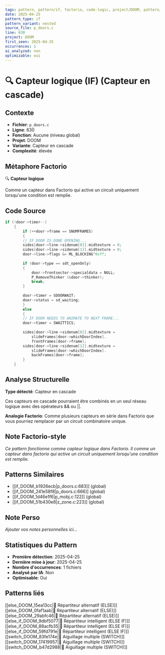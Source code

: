 ```yaml
---
tags: pattern, pattern/if, factorio, code-logic, project/DOOM, pattern/variant/nested
date: 2025-04-25
pattern_type: if
pattern_variant: nested
source_file: p_doors.c
line: 630
project: DOOM
first_seen: 2025-04-25
occurrences: 1
ai_analyzed: non
optimizable: oui
---
```


# 🔍 Capteur logique (IF) (Capteur en cascade)

## Contexte
- **Fichier**: `p_doors.c`
- **Ligne**: 630
- **Fonction**: Aucune (niveau global)
- **Projet**: DOOM
- **Variante**: Capteur en cascade
- **Complexité**: élevée

## Métaphore Factorio
🔍 **Capteur logique**

Comme un capteur dans Factorio qui active un circuit uniquement lorsqu'une condition est remplie.

## Code Source
```c
if (!door->timer--)
	{
	    if (++door->frame == SNUMFRAMES)
	    {
		// IF DOOR IS DONE OPENING...
		sides[door->line->sidenum[0]].midtexture = 0;
		sides[door->line->sidenum[1]].midtexture = 0;
		door->line->flags &= ML_BLOCKING^0xff;
					
		if (door->type == sdt_openOnly)
		{
		    door->frontsector->specialdata = NULL;
		    P_RemoveThinker (&door->thinker);
		    break;
		}
					
		door->timer = SDOORWAIT;
		door->status = sd_waiting;
	    }
	    else
	    {
		// IF DOOR NEEDS TO ANIMATE TO NEXT FRAME...
		door->timer = SWAITTICS;
					
		sides[door->line->sidenum[0]].midtexture =
		    slideFrames[door->whichDoorIndex].
		    frontFrames[door->frame];
		sides[door->line->sidenum[1]].midtexture =
		    slideFrames[door->whichDoorIndex].
		    backFrames[door->frame];
	    }
	}
```

## Analyse Structurelle
**Type détecté**: Capteur en cascade

Ces capteurs en cascade pourraient être combinés en un seul réseau logique avec des opérateurs && ou ||.

**Analogie Factorio**:
Comme plusieurs capteurs en série dans Factorio que vous pourriez remplacer par un circuit combinatoire unique.

## Note Factorio-style
*Ce pattern fonctionne comme capteur logique dans Factorio. Il comme un capteur dans factorio qui active un circuit uniquement lorsqu'une condition est remplie.*

## Patterns Similaires
- [[if_DOOM_b1926ecb|p_doors.c:683]] (global)
- [[if_DOOM_241e58f8|p_doors.c:666]] (global)
- [[if_DOOM_1d46e1f6|p_mobj.c:122]] (global)
- [[if_DOOM_51b430e8|z_zone.c:223]] (global)

## Note Perso
*Ajouter vos notes personnelles ici...*

## Statistiques du Pattern
- **Première détection**: 2025-04-25
- **Dernière mise à jour**: 2025-04-25
- **Nombre d'occurrences**: 1 fichiers
- **Analysé par IA**: Non
- **Optimisable**: Oui

## Patterns liés
[[else_DOOM_15ea13cc|🔀 Répartiteur alternatif (ELSE)]]
[[else_DOOM_0faf1aab|🔀 Répartiteur alternatif (ELSE)]]
[[else_DOOM_29abfc46|🔀 Répartiteur alternatif (ELSE)]]
[[else_if_DOOM_9dbf5077|🔄 Répartiteur intelligent (ELSE IF)]]
[[else_if_DOOM_88acfb35|🔄 Répartiteur intelligent (ELSE IF)]]
[[else_if_DOOM_59fd791e|🔄 Répartiteur intelligent (ELSE IF)]]
[[switch_DOOM_83fe174e|🔀 Aiguillage multiple (SWITCH)]]
[[switch_DOOM_17419957|🔀 Aiguillage multiple (SWITCH)]]
[[switch_DOOM_b47d2988|🔀 Aiguillage multiple (SWITCH)]]
